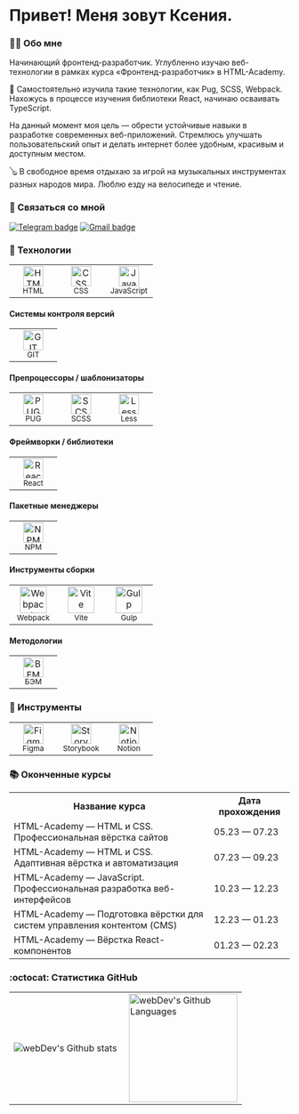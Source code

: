 # Привет! Меня зовут Ксения.
### :woman_technologist: Обо мне

Начинающий фронтенд-разработчик. Углубленно изучаю веб-технологии в рамках курса «Фронтенд-разработчик» в HTML-Academy.

:seedling: Самостоятельно изучила такие технологии, как Pug, SCSS, Webpack. Нахожусь в процессе изучения библиотеки React, начинаю осваивать TypeScript.

На данный момент моя цель — обрести устойчивые навыки в разработке современных веб-приложений. Стремлюсь улучшать пользовательский опыт и делать интернет более удобным, красивым и доступным местом.

:banjo: В свободное время отдыхаю за игрой на музыкальных инструментах разных народов мира. Люблю езду на велосипеде и чтение.

### :email: Связаться со мной

[![Telegram badge](https://img.shields.io/badge/Telegram-%23f1f9fe?style=for-the-badge&logo=telegram)](t.me/EsLichtne) [![Gmail badge](https://img.shields.io/badge/Gmail-%23fef3f2?style=for-the-badge&logo=gmail)](mailto:easyghoul@gmail.com)

### :abacus: Технологии

<table>
  <tr>
    <td width="70" align='center'>
      <img width='36' height='36' src='https://files.svgcdn.io/vscode-icons/file-type-html.svg' alt='HTML'>
      <br>
      <sub>HTML</sub>
    </td>
    <td width="70" align='center'>
      <img width='36' height='36' src='https://files.svgcdn.io/vscode-icons/file-type-css.svg' alt='CSS'>
      <br>
      <sub>CSS</sub>
    </td>
    <td width="70" align='center'>
      <img width='36' height='36' src='https://files.svgcdn.io/logos/javascript.svg' alt='JavaScript'>
      <br>
      <sub>JavaScript</sub>
    </td>
  </tr>
</table>

#### Системы контроля версий

<table>
  <tr>
    <td width="70" align='center'>
      <img width='36' height='36' src='https://git-scm.com/images/logos/logomark-orange@2x.png' alt='GIT'>
      <br>
      <sub>GIT</sub>
    </td>
  </tr>
</table>

#### Препроцессоры / шаблонизаторы

<table>
  <tr>
    <td width="70" align='center'>
      <img width='36' height='36' src='https://files.svgcdn.io/vscode-icons/file-type-pug.svg' alt='PUG'>
      <br>
      <sub>PUG</sub>
    </td>
    <td width="70" align='center'>
      <img width='36' height='36' src='https://files.svgcdn.io/vscode-icons/file-type-scss2.svg' alt='SCSS'>
      <br>
      <sub>SCSS</sub>
    </td>
    <td width="70" align='center'>
      <img width='36' height='36' src='https://files.svgcdn.io/vscode-icons/file-type-less.svg' alt='Less'>
      <br>
      <sub>Less</sub>
    </td>
  </tr>
</table>

#### Фреймворки / библиотеки

<table>
  <tr>
    <td width="70" align='center'>
      <img width='36' height='36' src='https://files.svgcdn.io/logos/react.svg' alt='React'>
      <br>
      <sub>React</sub>
    </td>
  </tr>
</table>


#### Пакетные менеджеры

<table>
  <tr>
    <td width="70" align='center'>
      <img width='36' height='36' src='https://files.svgcdn.io/logos/npm-icon.svg' alt='NPM'>
      <br>
      <sub>NPM</sub>
    </td>
  </tr>
</table>

#### Инструменты сборки

<table>
  <tr>
    <td width="70" align='center'>
      <img width='48' height='48' src='https://files.svgcdn.io/devicon/webpack.svg' alt='Webpack'>
      <br>
      <sub>Webpack</sub>
    </td>
    <td width="70" align='center'>
      <img width='48' height='48' src='https://files.svgcdn.io/logos/vitejs.svg' alt='Vite'>
      <br>
      <sub>Vite</sub>
    </td>
    <td width="70" align='center'>
      <img width='48' height='48' src='https://files.svgcdn.io/skill-icons/gulp.svg' alt='Gulp'>
      <br>
      <sub>Gulp</sub>
    </td>
  </tr>
</table>

#### Методологии

<table>
  <tr>
    <td width="70" align='center'>
      <img width='36' height='36' src='https://files.svgcdn.io/logos/bem.svg' alt='BEM'>
      <br>
      <sub>БЭМ</sub>
    </td>
  </tr>
</table>


### :crystal_ball: Инструменты

<table>
  <tr>
    <td width="70" align='center'>
      <img width='36' height='36' src='https://files.svgcdn.io/logos/figma.svg' alt='Figma'>
      <br>
      <sub>Figma</sub>
    </td>
    <td width="70" align='center'>
      <img width='36' height='36' src='https://files.svgcdn.io/devicon/storybook.svg' alt='Storybook'>
      <br>
      <sub>Storybook</sub>
    </td>
    <td width="70" align='center'>
      <img width='36' height='36' src='https://files.svgcdn.io/simple-icons/notion.svg' alt='Notion'>
      <br>
      <sub>Notion</sub>
    </td>
  </tr>
</table>

### :books: Оконченные курсы

<table>
  <tr>
    <th>Название курса</th>
    <th>Дата прохождения</th>
  </tr>
  <tr>
    <td>HTML-Academy — HTML и CSS. Профессиональная вёрстка сайтов</td>
    <td>05.23 — 07.23</td>
  </tr>
  <tr>
    <td>HTML-Academy — HTML и CSS. Адаптивная вёрстка и автоматизация</td>
    <td>07.23 — 09.23</td>
  </tr>
  <tr>
    <td>HTML-Academy — JavaScript. Профессиональная разработка веб-интерфейсов</td>
    <td>10.23 — 12.23</td>
  </tr>
  <tr>
    <td>HTML-Academy — Подготовка вёрстки для cистем управления контентом (CMS)</td>
    <td>12.23 — 01.23</td>
  </tr>
  <tr>
    <td>HTML-Academy — Вёрстка React-компонентов</td>
    <td>01.23 — 02.23</td>
  </tr>
</table>

### :octocat: Статистика GitHub

<table>
  <tr>
    <td>
      <img align="left" src="http://github-readme-streak-stats.herokuapp.com?user=EsLichtne&theme=light&background=ffffff" alt="webDev's Github stats" />
    </td>
    <td>
      <img height="195px" align="right" alt="webDev's Github Languages" src="https://github-readme-stats-sigma-five.vercel.app/api/top-langs/?username=EsLichtne&layout=compact&theme=light" />
    </td>
  </tr>
</table>
